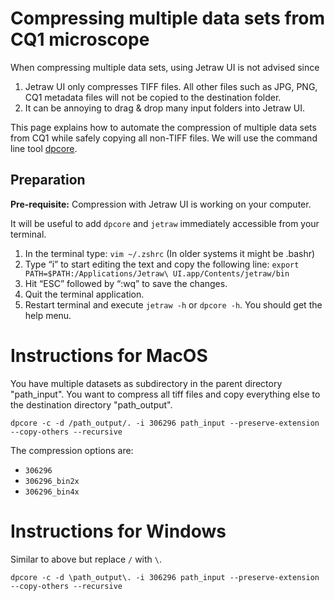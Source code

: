 # Compressing multiple data sets from CQ1 microscope

When compressing multiple data sets, using Jetraw UI is not advised since
 
 1. Jetraw UI only compresses TIFF files. All other files such as JPG, PNG, CQ1 metadata files will not be copied to the destination folder.
 2. It can be annoying to drag & drop many input folders into Jetraw UI.

This page explains how to automate the compression of multiple data sets from CQ1 while safely copying all non-TIFF files.
We will use the command line tool [dpcore](https://github.com/Jetraw/Jetraw?tab=readme-ov-file#command-line-utilities).

## Preparation

**Pre-requisite:** Compression with Jetraw UI is working on your computer.

It will be useful to add `dpcore` and `jetraw` immediately accessible from your terminal.

1. In the terminal type: 
`vim ~/.zshrc` (In older systems it might be .bashr)
2. Type “i” to start editing the text and copy the following line:
`export PATH=$PATH:/Applications/Jetraw\ UI.app/Contents/jetraw/bin`
3. Hit “ESC” followed by “:wq” to save the changes.
4. Quit the terminal application.
5. Restart terminal and execute `jetraw -h` or `dpcore -h`. You should get the help menu. 

# Instructions for MacOS

You have multiple datasets as subdirectory in the parent directory "path\_input". You want to compress all tiff files and copy everything else to the destination directory "path\_output". 

```
dpcore -c -d /path_output/. -i 306296 path_input --preserve-extension --copy-others --recursive
```

The compression options are:
- `306296`
- `306296_bin2x`
- `306296_bin4x`

# Instructions for Windows

Similar to above but replace `/` with `\`.


```
dpcore -c -d \path_output\. -i 306296 path_input --preserve-extension --copy-others --recursive
```
